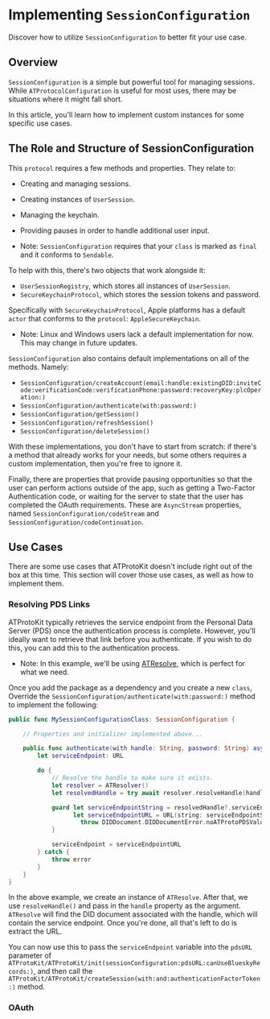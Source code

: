 # Implementing `SessionConfiguration`

Discover how to utilize `SessionConfiguration` to better fit your use case.

## Overview

``SessionConfiguration`` is a simple but powerful tool for managing sessions. While ``ATProtocolConfiguration`` is useful for most uses, there may be situations where it might fall short.

In this article, you'll learn how to implement custom instances for some specific use cases.

## The Role and Structure of SessionConfiguration

This `protocol` requires a few methods and properties. They relate to:
- Creating and managing sessions.
- Creating instances of ``UserSession``.
- Managing the keychain.
- Providing pauses in order to handle additional user input.

- Note: `SessionConfiguration` requires that your `class` is marked as `final` and it conforms to `Sendable`.

To help with this, there's two objects that work alongside it:
- ``UserSessionRegistry``, which stores all instances of ``UserSession``.
- ``SecureKeychainProtocol``, which stores the session tokens and password.

Specifically with `SecureKeychainProtocol`, Apple platforms has a default `actor` that conforms to the `protocol`: ``AppleSecureKeychain``.
- Note: Linux and Windows users lack a default implementation for now. This may change in future updates.

`SessionConfiguration` also contains default implementations on all of the methods. Namely:
- ``SessionConfiguration/createAccount(email:handle:existingDID:inviteCode:verificationCode:verificationPhone:password:recoveryKey:plcOperation:)``
- ``SessionConfiguration/authenticate(with:password:)``
- ``SessionConfiguration/getSession()``
- ``SessionConfiguration/refreshSession()``
- ``SessionConfiguration/deleteSession()``

With these implementations, you don't have to start from scratch: if there's a method that already works for your needs, but some others requires a custom implementation, then you're free to ignore it.

Finally, there are properties that provide pausing opportunities so that the user can perform actions outside of the app, such as getting a Two-Factor Authentication code, or waiting for the server to state that the user has completed the OAuth requirements. These are `AsyncStream` properties, named ``SessionConfiguration/codeStream`` and ``SessionConfiguration/codeContinuation``.

## Use Cases

There are some use cases that ATProtoKit doesn't include right out of the box at this time. This section will cover those use cases, as well as how to implement them.

### Resolving PDS Links

ATProtoKit typically retrieves the service endpoint from the Personal Data Server (PDS) once the authentication process is complete. However, you'll ideally want to retrieve that link before you authenticate. If you wish to do this, you can add this to the authentication process.

- Note: In this example, we'll be using [ATResolve](https://github.com/mattmassicotte/ATResolve), which is perfect for what we need.

Once you add the package as a dependency and you create a new `class`, Override the ``SessionConfiguration/authenticate(with:password:)`` method to implement the following:
```swift
public func MySessionConfigurationClass: SessionConfiguration {

    // Properties and initializer implemented above...

    public func authenticate(with handle: String, password: String) async throws {
        let serviceEndpoint: URL

        do {
            // Resolve the handle to make sure it exists.
            let resolver = ATResolver()
            let resolvedHandle = try await resolver.resolveHandle(handle)

            guard let serviceEndpointString = resolvedHandle?.serviceEndpoint,
                  let serviceEndpointURL = URL(string: serviceEndpointString) else {
                    throw DIDDocument.DIDDocumentError.noATProtoPDSValue
            }

            serviceEndpoint = serviceEndpointURL
        } catch {
            throw error
        }
    }
}
```

In the above example, we create an instance of `ATResolve`. After that, we use `resolveHandle()` and pass in the `handle` property as the argument. `ATResolve` will find the DID document associated with the handle, which will contain the service endpoint. Once you're done, all that's left to do is extract the URL.

You can now use this to pass the `serviceEndpoint` variable into the `pdsURL` parameter of ``ATProtoKit/ATProtoKit/init(sessionConfiguration:pdsURL:canUseBlueskyRecords:)``, and then call the ``ATProtoKit/ATProtoKit/createSession(with:and:authenticationFactorToken:)`` method.

### OAuth


